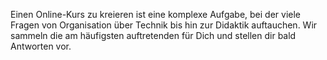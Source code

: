 Einen Online-Kurs zu kreieren ist eine komplexe Aufgabe, bei der viele Fragen von Organisation über Technik bis hin zur Didaktik auftauchen.
Wir sammeln die am häufigsten auftretenden für Dich und stellen dir bald Antworten vor.
